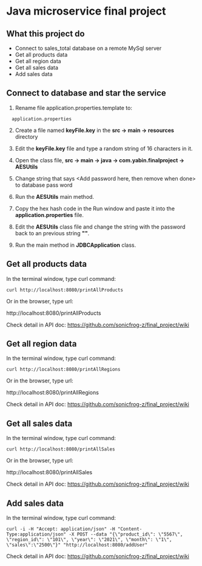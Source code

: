 # Java microservice final project
## What this project do

- Connect to sales_total database on a remote MySql server
- Get all products data
- Get all region data
- Get all sales data
- Add sales data

## Connect to database and star the service



1. Rename file application.properties.template to:

```
  application.properties
```

2. Create a file named **keyFile.key** in the **src -> main -> resources** directory 

3. Edit the **keyFile.key** file and type a random string of 16 characters in it.

4. Open the class file, **src -> main -> java -> com.yabin.finalproject -> AESUtils**

5. Change string that says <Add password here, then remove when done> to database pass word

6. Run the **AESUtils** main method.

7. Copy the hex hash code in the Run window and paste it into the **application.properties** file.

8. Edit the **AESUtils** class file and change the string with the password back to an previous string **""**.

9. Run the main method in **JDBCApplication** class.

## Get all products data

In the terminal window, type curl command:

```shell
curl http://localhost:8080/printAllProducts
```

Or in the browser, type url:

http://localhost:8080/printAllProducts



Check detail in API doc:  https://github.com/sonicfrog-z/final_project/wiki

## Get all region data

In the terminal window, type curl command:

```shell
curl http://localhost:8080/printAllRegions
```

Or in the browser, type url:

http://localhost:8080/printAllRegions



Check detail in API doc:  https://github.com/sonicfrog-z/final_project/wiki

## Get all sales data

In the terminal window, type curl command:

```shell
curl http://localhost:8080/printAllSales
```

Or in the browser, type url:

http://localhost:8080/printAllSales



Check detail in API doc:  https://github.com/sonicfrog-z/final_project/wiki

## Add sales data

In the terminal window, type curl command:

```shell
curl -i -H "Accept: application/json" -H "Content-Type:application/json" -X POST --data "{\"product_id\": \"5567\", \"region_id\": \"101\", \"year\": \"2021\", \"month\": \"1\", \"sales\":\"2500\"}" "http://localhost:8080/addUser"
```



Check detail in API doc:  https://github.com/sonicfrog-z/final_project/wiki

